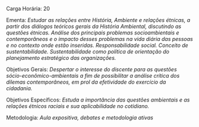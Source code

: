 Carga Horária: 20
 
Ementa:
    _Estudar as relações entre História, Ambiente e relações étnicas, a partir dos diálogos teóricos gerais da História Ambiental, discutindo as questões étnicas. Análise dos principais problemas socioambientais e contemporâneos e o impacto desses problemas na vida diária das pessoas e no contexto onde estão inseridas. Responsabilidade social. Conceito de sustentabilidade. Sustentabilidade como política de orientação do planejamento estratégico das organizações._
 
Objetivos Gerais:
    _Despertar o interesse do discente para as questões sócio-econômico-ambientais a fim de possibilitar a análise crítica dos dilemas contemporâneos, em prol da efetividade do exercício da cidadania._
 
Objetivos Específicos:
    _Estuda a importância das questões ambientais e as relações étnicos raciais e sua aplicabilidade no cotidiano._
 
Metodologia:
    _Aula expositiva, debates e metodologia ativas_
